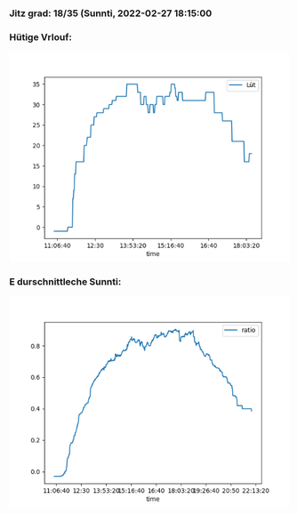 ### Jitz grad: 18/35 (Sunnti, 2022-02-27 18:15:00

### Hütige Vrlouf:
![Graph](Today.png)

### E durschnittleche Sunnti:
![Graph](Sunnti.png)
